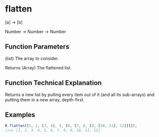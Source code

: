 # flatten

[a] → [b]

Number → Number → Number

## Function Parameters

(list)
The array to consider.

Returns (Array) The flattened list.

## Function Technical Explanation

Returns a new list by pulling every item out of it (and all its sub-arrays) and putting them in a new array, depth-first.

## Examples
```javascript
R.flatten([1, 2, [3, 4], 5, [6, [7, 8, [9, [10, 11], 12]]]]);
//=> [1, 2, 3, 4, 5, 6, 7, 8, 9, 10, 11, 12]
```
